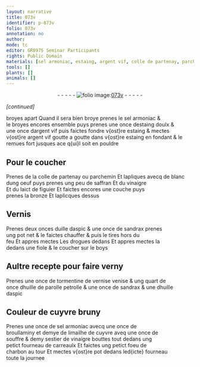 ```yaml
---
layout: narrative
title: 073v
identifier: p-073v
folio: 073v
annotation: no
author:
mode: tc
editor: GR8975 Seminar Participants
rights: Public Domain
materials: [sel armoniac, estaing, argent vif, colle de partenay, parchemin, blanc dung oeuf, saffran, vinaigre, laict de figuier, bronze, uille daspic, sandrax, boys, tormentine de vernise venise, huille de parolle petrolle, huille daspic, cuyvre, broullaminy, limailhe de cuyvre, souffre, charbon]
tools: []
plants: []
animals: []
---
```


<div class="folio" align="center">- - - - - <a href="http://gallica.bnf.fr/ark:/12148/btv1b10500001g/f152.image" target="_blank"><img src="https://cu-mkp.github.io/2017-workshop-edition/assets/photo-icon.png" alt="folio image: " style="display:inline-block; margin-bottom:-3px;"/>073v</a> - - - - - </div>  
 
*[continued]*
  
broyes apart Quand il sera bien broye prenes le <span class="m">sel armoniac</span> &<br/> le broyes encores ensemble puys prenes une once d<span class="m">estaing</span> doulx &<br/> une once d<span class="m">argent vif</span> puis faictes fondre v{ost}re <span class="m">estaing</span> & mectes<br/> v{ost}re <span class="m">argent vif</span> goutte a goutte dans v{ost}re <span class="m">estaing</span> en fondant & le<br/> remues fort jusques ace q{ui}l soit en pouldre
 
 
  

## Pour le coucher

 
Prenes de la <span class="m">colle de partenay</span> <span class="add">ou <span class="m">parchemin</span></span> Et lapliques avecq de <span class="m">blanc<br/> dung oeuf</span> puys prenes ung peu de <span class="m">saffran</span> Et du <span class="m">vinaigre</span><br/> Et du <span class="m">laict de figuier</span> Et faictes encores une couche puys<br/> prenes la <span class="m">bronze</span> Et laplicques dessus
 
 
  

## Vernis

 
Prenes deux onces d<span class="m">uille daspic</span> & une once de <span class="m">sandrax</span> prenes<br/> ung pot net & le faictes chauffer & puis le tires hors du<br/> feu Et appres mectes Les drogues dedans Et appres mectes la<br/> dedans une fiole & le coucher sur le <span class="m">boys</span>
 
 
  

## Aultre recepte pour faire verny

 
Prenes une once de <span class="m">tormentine de <span class="del">vernise</span> <span class="add"><span class="pl">venise</span></span></span> & ung quart de<br/> once d<span class="m">huille de <span class="del">parolle</span> <span class="add">petrolle</span></span> & une once de <span class="m">sandrax</span> & une d<span class="m">huille<br/> daspic</span>
 
 
  

## Couleur de <span class="m">cuyvre</span> bruny

 
Prenes une once de <span class="m">sel armoniac</span> avecq une once de<br/> <span class="m">broullaminy</span> et demye de <span class="m">limailhe de cuyvre</span> aveq une once de<br/> <span class="m">souffre</span> & demy sestier de <span class="m">vinaigre</span> bouttes tout dedans ung<br/> petict fourneau de carreaulx Et faictes ung petict foeu de<br/> <span class="m">charbon</span> au tour Et mectes v{ost}re pot dedans led{icte} fourneau<br/> toute la journee
 
